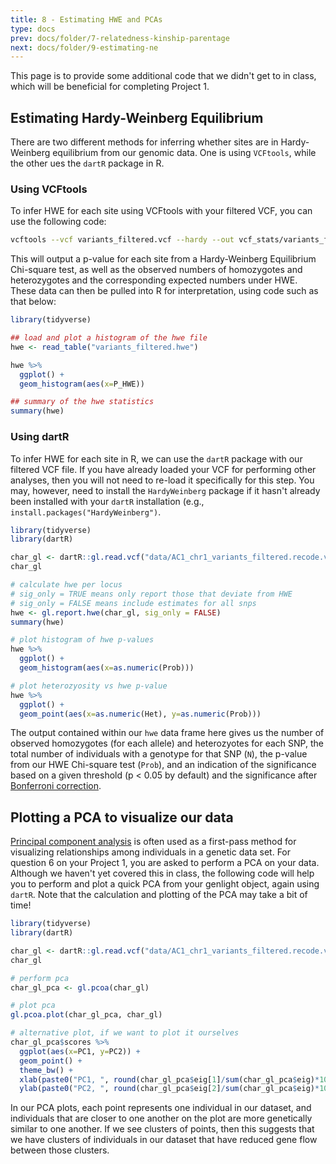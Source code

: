 ```yaml
---
title: 8 - Estimating HWE and PCAs
type: docs
prev: docs/folder/7-relatedness-kinship-parentage
next: docs/folder/9-estimating-ne
---
```


This page is to provide some additional code that we didn't get to in class, which will be beneficial for completing Project 1.

## Estimating Hardy-Weinberg Equilibrium

There are two different methods for inferring whether sites are in Hardy-Weinberg equilibrium from our genomic data. One is using `VCFtools`, while the other ues the `dartR` package in R.

### Using VCFtools

To infer HWE for each site using VCFtools with your filtered VCF, you can use the following code:

```sh
vcftools --vcf variants_filtered.vcf --hardy --out vcf_stats/variants_filtered
```

This will output a p-value for each site from a Hardy-Weinberg Equilibrium Chi-square test, as well as the observed numbers of homozygotes and heterozygotes and the corresponding expected numbers under HWE. These data can then be pulled into R for interpretation, using code such as that below:

```r
library(tidyverse)

## load and plot a histogram of the hwe file
hwe <- read_table("variants_filtered.hwe")

hwe %>%
  ggplot() +
  geom_histogram(aes(x=P_HWE))

## summary of the hwe statistics
summary(hwe)
```

### Using dartR

To infer HWE for each site in R, we can use the `dartR` package with our filtered VCF file. If you have already loaded your VCF for performing other analyses, then you will not need to re-load it specifically for this step. You may, however, need to install the `HardyWeinberg` package if it hasn't already been installed with your `dartR` installation (e.g., `install.packages("HardyWeinberg")`.

```r
library(tidyverse)
library(dartR)

char_gl <- dartR::gl.read.vcf("data/AC1_chr1_variants_filtered.recode.vcf")
char_gl

# calculate hwe per locus
# sig_only = TRUE means only report those that deviate from HWE
# sig_only = FALSE means include estimates for all snps
hwe <- gl.report.hwe(char_gl, sig_only = FALSE)
summary(hwe)

# plot histogram of hwe p-values
hwe %>%
  ggplot() +
  geom_histogram(aes(x=as.numeric(Prob)))

# plot heterozyosity vs hwe p-value
hwe %>%
  ggplot() +
  geom_point(aes(x=as.numeric(Het), y=as.numeric(Prob)))

```

The output contained within our `hwe` data frame here gives us the number of observed homozygotes (for each allele) and heterozyotes for each SNP, the total number of individuals with a genotype for that SNP (`N`), the p-value from our HWE Chi-square test (`Prob`), and an indication of the significance based on a given threshold (p < 0.05 by default) and the significance after [Bonferroni correction](https://en.wikipedia.org/wiki/Bonferroni_correction).

## Plotting a PCA to visualize our data

[Principal component analysis](https://en.wikipedia.org/wiki/Principal_component_analysis) is often used as a first-pass method for visualizing relationships among individuals in a genetic data set. For question 6 on your Project 1, you are asked to perform a PCA on your data. Although we haven't yet covered this in class, the following code will help you to perform and plot a quick PCA from your genlight object, again using `dartR`. Note that the calculation and plotting of the PCA may take a bit of time!

```r
library(tidyverse)
library(dartR)

char_gl <- dartR::gl.read.vcf("data/AC1_chr1_variants_filtered.recode.vcf")
char_gl

# perform pca
char_gl_pca <- gl.pcoa(char_gl)

# plot pca
gl.pcoa.plot(char_gl_pca, char_gl)

# alternative plot, if we want to plot it ourselves
char_gl_pca$scores %>%
  ggplot(aes(x=PC1, y=PC2)) +
  geom_point() +
  theme_bw() +
  xlab(paste0("PC1, ", round(char_gl_pca$eig[1]/sum(char_gl_pca$eig)*100,1), "% of variation"))  +
  ylab(paste0("PC2, ", round(char_gl_pca$eig[2]/sum(char_gl_pca$eig)*100,1), "% of variation"))

```

In our PCA plots, each point represents one individual in our dataset, and individuals that are closer to one another on the plot are more genetically similar to one another. If we see clusters of points, then this suggests that we have clusters of individuals in our dataset that have reduced gene flow between those clusters. 
